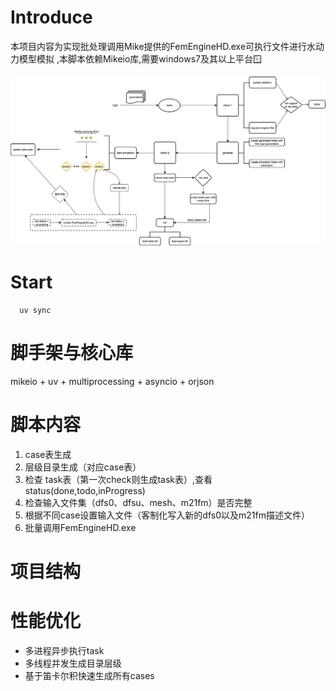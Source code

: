 # Introduce

本项目内容为实现批处理调用Mike提供的FemEngineHD.exe可执行文件进行水动力模型模拟
,本脚本依赖Mikeio库,需要windows7及其以上平台:window:

![structure.png](assets/images/structure.png)

# Start

```shell
  uv sync
```

# 脚手架与核心库

mikeio + uv + multiprocessing + asyncio + orjson

# 脚本内容

1. case表生成
2. 层级目录生成（对应case表）
3. 检查 task表（第一次check则生成task表）,查看status(done,todo,inProgress)
4. 检查输入文件集（dfs0、dfsu、mesh、m21fm）是否完整
5. 根据不同case设置输入文件（客制化写入新的dfs0以及m21fm描述文件）
6. 批量调用FemEngineHD.exe

# 项目结构

# 性能优化

- 多进程异步执行task
- 多线程并发生成目录层级
- 基于笛卡尔积快速生成所有cases

